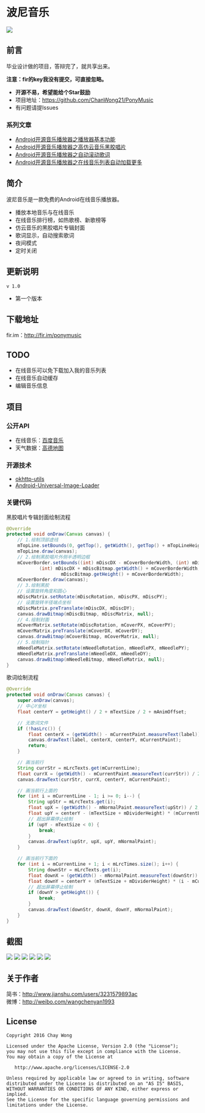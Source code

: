 # 波尼音乐
![](https://raw.githubusercontent.com/ChanWong21/PonyMusic/master/app/src/main/res/drawable-xxhdpi/ic_launcher.png)

## 前言
毕业设计做的项目，答辩完了，就共享出来。<br>

**注意：fir的key我没有提交，可直接忽略。**

* **开源不易，希望能给个Star鼓励**
* 项目地址：https://github.com/ChanWong21/PonyMusic
* 有问题请提Issues

### 系列文章
* [Android开源音乐播放器之播放器基本功能](http://www.jianshu.com/p/bc2f779a5400)
* [Android开源音乐播放器之高仿云音乐黑胶唱片](http://www.jianshu.com/p/f1d8eb8bb3e5)
* [Android开源音乐播放器之自动滚动歌词](http://www.jianshu.com/p/0feb6171b0c5)
* [Android开源音乐播放器之在线音乐列表自动加载更多](http://www.jianshu.com/p/576564627c96)

## 简介
波尼音乐是一款免费的Android在线音乐播放器。
- 播放本地音乐与在线音乐
- 在线音乐排行榜，如热歌榜、新歌榜等
- 仿云音乐的黑胶唱片专辑封面
- 歌词显示，自动搜索歌词
- 夜间模式
- 定时关闭

## 更新说明
`v 1.0`
* 第一个版本

## 下载地址
fir.im：http://fir.im/ponymusic

## TODO
* 在线音乐可以免下载加入我的音乐列表
* 在线音乐自动缓存
* 编辑音乐信息

## 项目
### 公开API
* 在线音乐：[百度音乐](http://mrasong.com/a/baidu-mp3-api-full)
* 天气数据：[高德地图](http://lbs.amap.com/)

### 开源技术
* [okhttp-utils](https://github.com/hongyangAndroid/okhttp-utils)
* [Android-Universal-Image-Loader](https://github.com/nostra13/Android-Universal-Image-Loader)

### 关键代码
黑胶唱片专辑封面绘制流程
```java
@Override
protected void onDraw(Canvas canvas) {
    // 1.绘制顶部虚线
    mTopLine.setBounds(0, getTop(), getWidth(), getTop() + mTopLineHeight);
    mTopLine.draw(canvas);
    // 2.绘制黑胶唱片外侧半透明边框
    mCoverBorder.setBounds((int) mDiscDX - mCoverBorderWidth, (int) mDiscDY - mCoverBorderWidth,
            (int) mDiscDX + mDiscBitmap.getWidth() + mCoverBorderWidth, (int) mDiscDY +
                    mDiscBitmap.getHeight() + mCoverBorderWidth);
    mCoverBorder.draw(canvas);
    // 3.绘制黑胶
    // 设置旋转角度和圆心
    mDiscMatrix.setRotate(mDiscRotation, mDiscPX, mDiscPY);
    // 设置旋转半径端点坐标
    mDiscMatrix.preTranslate(mDiscDX, mDiscDY);
    canvas.drawBitmap(mDiscBitmap, mDiscMatrix, null);
    // 4.绘制封面
    mCoverMatrix.setRotate(mDiscRotation, mCoverPX, mCoverPY);
    mCoverMatrix.preTranslate(mCoverDX, mCoverDY);
    canvas.drawBitmap(mCoverBitmap, mCoverMatrix, null);
    // 5.绘制指针
    mNeedleMatrix.setRotate(mNeedleRotation, mNeedlePX, mNeedlePY);
    mNeedleMatrix.preTranslate(mNeedleDX, mNeedleDY);
    canvas.drawBitmap(mNeedleBitmap, mNeedleMatrix, null);
}
```
歌词绘制流程
```java
@Override
protected void onDraw(Canvas canvas) {
    super.onDraw(canvas);
    // 中心Y坐标
    float centerY = getHeight() / 2 + mTextSize / 2 + mAnimOffset;

    // 无歌词文件
    if (!hasLrc()) {
        float centerX = (getWidth() - mCurrentPaint.measureText(label)) / 2;
        canvas.drawText(label, centerX, centerY, mCurrentPaint);
        return;
    }

    // 画当前行
    String currStr = mLrcTexts.get(mCurrentLine);
    float currX = (getWidth() - mCurrentPaint.measureText(currStr)) / 2;
    canvas.drawText(currStr, currX, centerY, mCurrentPaint);

    // 画当前行上面的
    for (int i = mCurrentLine - 1; i >= 0; i--) {
        String upStr = mLrcTexts.get(i);
        float upX = (getWidth() - mNormalPaint.measureText(upStr)) / 2;
        float upY = centerY - (mTextSize + mDividerHeight) * (mCurrentLine - i);
        // 超出屏幕停止绘制
        if (upY - mTextSize < 0) {
            break;
        }
        canvas.drawText(upStr, upX, upY, mNormalPaint);
    }

    // 画当前行下面的
    for (int i = mCurrentLine + 1; i < mLrcTimes.size(); i++) {
        String downStr = mLrcTexts.get(i);
        float downX = (getWidth() - mNormalPaint.measureText(downStr)) / 2;
        float downY = centerY + (mTextSize + mDividerHeight) * (i - mCurrentLine);
        // 超出屏幕停止绘制
        if (downY > getHeight()) {
            break;
        }
        canvas.drawText(downStr, downX, downY, mNormalPaint);
    }
}
```

## 截图
![](https://raw.githubusercontent.com/ChanWong21/PonyMusic/master/art/screenshot_01.jpg)
![](https://raw.githubusercontent.com/ChanWong21/PonyMusic/master/art/screenshot_02.jpg)
![](https://raw.githubusercontent.com/ChanWong21/PonyMusic/master/art/screenshot_03.jpg)
![](https://raw.githubusercontent.com/ChanWong21/PonyMusic/master/art/screenshot_04.jpg)
![](https://raw.githubusercontent.com/ChanWong21/PonyMusic/master/art/screenshot_05.jpg)
![](https://raw.githubusercontent.com/ChanWong21/PonyMusic/master/art/screenshot_06.jpg)

## 关于作者
简书：http://www.jianshu.com/users/3231579893ac<br>
微博：http://weibo.com/wangchenyan1993

## License

    Copyright 2016 Chay Wong

    Licensed under the Apache License, Version 2.0 (the "License");
    you may not use this file except in compliance with the License.
    You may obtain a copy of the License at

       http://www.apache.org/licenses/LICENSE-2.0

    Unless required by applicable law or agreed to in writing, software
    distributed under the License is distributed on an "AS IS" BASIS,
    WITHOUT WARRANTIES OR CONDITIONS OF ANY KIND, either express or implied.
    See the License for the specific language governing permissions and
    limitations under the License.
